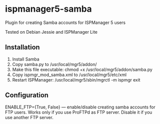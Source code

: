 # ispmanager5-samba
Plugin for creating Samba accounts for ISPManager 5 users

Tested on Debian Jessie and ISPManager Lite

## Installation

1. Install Samba
2. Copy samba.py to /usr/local/mgr5/addon/
3. Make this file executable: chmod +x /usr/local/mgr5/addon/samba.py
4. Copy ispmgr_mod_samba.xml to /usr/local/mgr5/etc/xml
5. Restart ISPManager: /usr/local/mgr5/sbin/mgrctl -m ispmgr exit

## Configuration

ENABLE_FTP={True, False} — enable/disable creating samba accounts for FTP users. Works only if you use ProFTPd as FTP server. Disable it if you use another FTP server.
